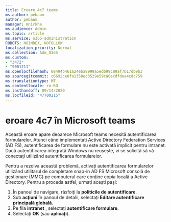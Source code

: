 ```yaml
---
title: Eroare 4c7 teams
ms.author: pebaum
author: pebaum
manager: mnirkhe
ms.audience: Admin
ms.topic: article
ms.service: o365-administration
ROBOTS: NOINDEX, NOFOLLOW
localization_priority: Normal
ms.collection: Adm_O365
ms.custom:
- "3472"
- "9001211"
ms.openlocfilehash: 08494b461a24eba8999a5edb99c89af7b17db9b3
ms.sourcegitcommit: c6692ce0fa1358ec3529e59ca0ecdfdea4cdc759
ms.translationtype: MT
ms.contentlocale: ro-RO
ms.lasthandoff: 09/14/2020
ms.locfileid: "47700215"
---
```

# <a name="4c7-error-in-microsoft-teams"></a>eroare 4c7 în Microsoft teams

Această eroare apare deoarece Microsoft teams necesită autentificarea formularelor. Atunci când implementați Active Directory Federation Services (AD FS), autentificarea de formulare nu este activată implicit pentru intranet. Dacă autentificarea integrată Windows nu reușește, vi se solicită să vă conectați utilizând autentificarea formularelor.

Pentru a rezolva această problemă, activați autentificarea formularelor utilizând utilitarul de completare snap-in AD FS Microsoft consolă de gestionare (MMC) pe computerul care conține copia locală a Active Directory. Pentru a proceda astfel, urmați acești pași: 

1. În panoul de navigare, răsfoiți la **politicile de autentificare**.
2. Sub **acțiuni** în panoul de detalii, selectați **Editare autentificare principală globală**.
3. Pe fila **intranet** , selectați **autentificare formulare**.
4. Selectați **OK** (sau **aplicați**).